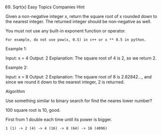69. Sqrt(x)
Easy
Topics
Companies
Hint

Given a non-negative integer x, return the square root of x rounded down to the nearest integer. The returned integer should be non-negative as well.

You must not use any built-in exponent function or operator.

    For example, do not use pow(x, 0.5) in c++ or x ** 0.5 in python.

 

Example 1:

Input: x = 4
Output: 2
Explanation: The square root of 4 is 2, so we return 2.

Example 2:

Input: x = 8
Output: 2
Explanation: The square root of 8 is 2.82842..., and since we round it down to the nearest integer, 2 is returned.

Algorithm

Use something similar to binary search for find the neares lower number?

100 square root is 10, good.

First from 1 double each time until its power is bigger.

    1 (1) -> 2 (4) -> 4 (16) -> 8 (64) -> 16 (4096)